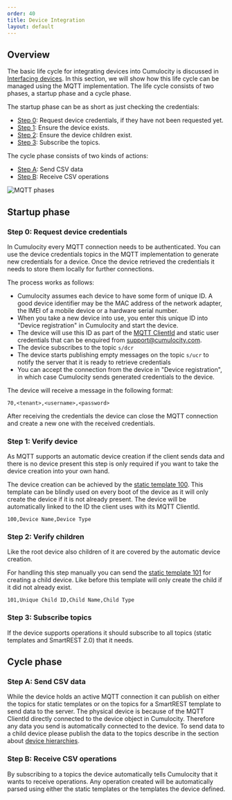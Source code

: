 ```yaml
---
order: 40
title: Device Integration
layout: default
---
```


## Overview

The basic life cycle for integrating devices into Cumulocity is discussed in [Interfacing devices](/guides/concepts/interfacing-devices).
In this section, we will show how this life cycle can be managed using the MQTT implementation.
The life cycle consists of two phases, a startup phase and a cycle phase.

The startup phase can be as short as just checking the credentials:

* [Step 0](#step-0-request-device-credentials): Request device credentials, if they have not been requested yet.
* [Step 1](#step-1-verify-device): Ensure the device exists.
* [Step 2](#step-2-verify-children): Ensure the device children exist.
* [Step 3](#step-3-subscribe-topics): Subscribe the topics.

The cycle phase consists of two kinds of actions:

* [Step A](#step-a-send-csv-data): Send CSV data
* [Step B](#step-b-receive-csv-operations): Receive CSV operations

![MQTT phases](/guides/mqtt/mqttDeviceIntegration.png)

## Startup phase

### Step 0: Request device credentials

In Cumulocity every MQTT connection needs to be authenticated. You can use the device credentials topics in the MQTT implementation to generate new credentials for a device.
Once the device retrieved the credentials it needs to store them locally for further connections.

The process works as follows:
* Cumulocity assumes each device to have some form of unique ID. A good device identifier may be the MAC address of the network adapter, the IMEI of a mobile device or a hardware serial number.
* When you take a new device into use, you enter this unique ID into "Device registration" in Cumulocity and start the device.
* The device will use this ID as part of the [MQTT ClientId](/guides/mqtt/implementation#mqtt-clientid) and static user credentials that can be enquired from support@cumulocity.com.
* The device subscribes to the topic `s/dcr`
* The device starts publishing empty messages on the topic `s/ucr` to notify the server that it is ready to retrieve credentials
* You can accept the connection from the device in "Device registration", in which case Cumulocity sends generated credentials to the device.

The device will receive a message in the following format:

```
70,<tenant>,<username>,<password>
```

After receiving the credentials the device can close the MQTT connection and create a new one with the received credentials.

### Step 1: Verify device

As MQTT supports an automatic device creation if the client sends data and there is no device present this step is only required if you want to take the device creation into your own hand.

The device creation can be achieved by the [static template 100](/guides/mqtt/static-templates).
This template can be blindly used on every boot of the device as it will only create the device if it is not already present.
The device will be automatically linked to the ID the client uses with its MQTT ClientId.

```
100,Device Name,Device Type
```

### Step 2: Verify children

Like the root device also children of it are covered by the automatic device creation.

For handling this step manually you can send the [static template 101](/guides/mqtt/static-templates) for creating a child device.
Like before this template will only create the child if it did not already exist.

```
101,Unique Child ID,Child Name,Child Type
```

### Step 3: Subscribe topics

If the device supports operations it should subscribe to all topics (static templates and SmartREST 2.0) that  it needs.

## Cycle phase

### Step A: Send CSV data

While the device holds an active MQTT connection it can publish on either the topics for static templates or on the topics for a SmartREST template to send data to the server.
The physical device is because of the MQTT ClientId directly connected to the device object in Cumulocity. Therefore any data you send is automatically connected to the device.
To send data to a child device please publish the data to the topics describe in the section about [device hierarchies](/guides/mqtt/implementation#device-hierarchies).

### Step B: Receive CSV operations

By subscribing to a topics the device automatically tells Cumulocity that it wants to receive operations. Any operation created will be automatically parsed using either the static templates or the templates the device defined.
